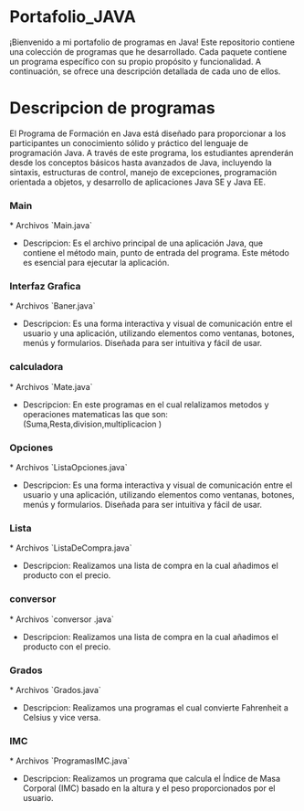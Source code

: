 # Portafolio_JAVA
¡Bienvenido a mi portafolio de programas en Java! Este repositorio contiene una colección de programas que he desarrollado. Cada paquete contiene un programa específico con su propio propósito y funcionalidad. A continuación, se ofrece una descripción detallada de cada uno de ellos.

# Descripcion de programas
El Programa de Formación en Java está diseñado para proporcionar a los participantes un conocimiento sólido y práctico del lenguaje de programación Java. A través de este programa, los estudiantes aprenderán desde los conceptos básicos hasta avanzados de Java, incluyendo la sintaxis, estructuras de control, manejo de excepciones, programación orientada a objetos, y desarrollo de aplicaciones Java SE y Java EE. 

<h3>Main </h3>
* Archivos 
`Main.java`

* Descripcion: 
Es el archivo principal de una aplicación Java, que contiene el método main, punto de entrada del programa. Este método es esencial para ejecutar la aplicación.

<h3>Interfaz Grafica </h3>
* Archivos
  `Baner.java`

* Descripcion:
  Es una forma interactiva y visual de comunicación entre el usuario y una aplicación, utilizando elementos como ventanas, botones, menús y formularios. Diseñada para ser intuitiva y fácil de usar.

<h3>calculadora </h3>
* Archivos
  `Mate.java`

* Descripcion:
En este programas en el cual relalizamos metodos y operaciones matematicas las que son: (Suma,Resta,division,multiplicacion ) 

<h3>Opciones </h3>
* Archivos
  `ListaOpciones.java`

* Descripcion:
  Es una forma interactiva y visual de comunicación entre el usuario y una aplicación, utilizando elementos como ventanas, botones, menús y formularios. Diseñada para ser intuitiva y fácil de usar.


<h3>Lista </h3>
* Archivos
  `ListaDeCompra.java`

* Descripcion:
  Realizamos una lista de compra en la cual añadimos el producto con el precio.

<h3>conversor </h3>
* Archivos
  `conversor .java`

* Descripcion:
  Realizamos una lista de compra en la cual añadimos el producto con el precio.

<h3>Grados </h3>
* Archivos
  `Grados.java`

* Descripcion:
  Realizamos una programas el cual convierte Fahrenheit a Celsius y vice versa.


<h3>IMC </h3>
* Archivos
  `ProgramasIMC.java`

* Descripcion:
  Realizamos un programa que calcula el Índice de Masa Corporal (IMC) basado en la altura y el peso proporcionados por el usuario.
